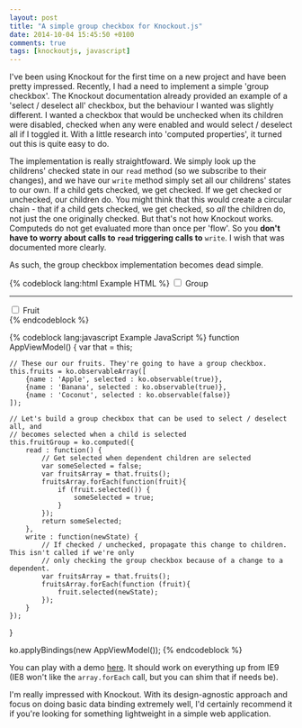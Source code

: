 ```yaml
---
layout: post
title: "A simple group checkbox for Knockout.js"
date: 2014-10-04 15:45:50 +0100
comments: true
tags: [knockoutjs, javascript]
---
```


I've been using Knockout for the first time on a new project and have been pretty impressed. Recently, I had a need to implement a simple 'group checkbox'. The Knockout documentation already provided an example of a 'select / deselect all' checkbox, but the behaviour I wanted was slightly different. I wanted a checkbox that would be unchecked when its children were disabled, checked when any were enabled and would select / deselect all if I toggled it. With a little research into 'computed properties', it turned out this is quite easy to do.<!--more-->

The implementation is really straightfoward. We simply look up the childrens' checked state in our `read` method (so we subscribe to their changes), and we have our `write` method simply set all our childrens' states to our own. If a child gets checked, we get checked. If we get checked or unchecked, our children do. You might think that this would create a circular chain - that if a child gets checked, we get checked, so *all* the children do, not just the one originally checked. But that's not how Knockout works. Computeds do not get evaluated more than once per 'flow'. So you **don't have to worry about calls to `read` triggering calls to** `write`. I wish that was documented more clearly.

As such, the group checkbox implementation becomes dead simple.

{% codeblock lang:html Example HTML %}
<input type="checkbox" data-bind="checked: fruitGroup"/>
<label>Group</label>

<hr/>

<div data-bind="foreach: fruits">
    <div>
        <input type="checkbox" data-bind="checked: selected, attr: {id: name}"/>
        <label data-bind="text: name, attr: {for: name}">Fruit</label>
    </div>    
</div>
{% endcodeblock %}

{% codeblock lang:javascript Example JavaScript %}
function AppViewModel() {
    var that = this;
    
    // These our our fruits. They're going to have a group checkbox.
    this.fruits = ko.observableArray([
        {name : 'Apple', selected : ko.observable(true)},
        {name : 'Banana', selected : ko.observable(true)},
        {name : 'Coconut', selected : ko.observable(false)}
    ]);
    
    // Let's build a group checkbox that can be used to select / deselect all, and 
    // becomes selected when a child is selected
    this.fruitGroup = ko.computed({
        read : function() {
            // Get selected when dependent children are selected
            var someSelected = false;
            var fruitsArray = that.fruits();
            fruitsArray.forEach(function(fruit){
                if (fruit.selected()) {
                    someSelected = true;
                }         
            });
            return someSelected;
        },
        write : function(newState) {
            // If checked / unchecked, propagate this change to children. This isn't called if we're only
            // only checking the group checkbox because of a change to a dependent.
            var fruitsArray = that.fruits();
            fruitsArray.forEach(function (fruit){
                fruit.selected(newState);
            });
        }
    });
 
}
 
ko.applyBindings(new AppViewModel());
{% endcodeblock %}

You can play with a demo [here](http://jsfiddle.net/bgzzLa42/5/). It should work on everything up from IE9 (IE8 won't like the `array.forEach` call, but you can shim that if needs be).

I'm really impressed with Knockout. With its design-agnostic approach and focus on doing basic data binding extremely well, I'd certainly recommend it if you're looking for something lightweight in a simple web application.